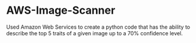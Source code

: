 # AWS-Image-Scanner
Used Amazon Web Services to create a python code that has the ability to describe the top 5 traits of a given image up to a 70% confidence level.
